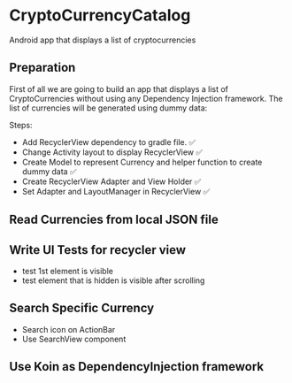 # CryptoCurrencyCatalog
Android app that displays a list of cryptocurrencies

## Preparation
First of all we are going to build an app that displays a list of CryptoCurrencies without using any Dependency Injection framework. The list of currencies will be generated using dummy data:

Steps:
- Add RecyclerView dependency to gradle file. ✅
- Change Activity layout to display RecyclerView ✅
- Create Model to represent Currency and helper function to create dummy data ✅
- Create RecyclerView Adapter and View Holder ✅
- Set Adapter and LayoutManager in RecyclerView ✅

## Read Currencies from local JSON file

## Write UI Tests for recycler view
- test 1st element is visible
- test element that is hidden is visible after scrolling

## Search Specific Currency
- Search icon on ActionBar
- Use SearchView component

## Use Koin as DependencyInjection framework

